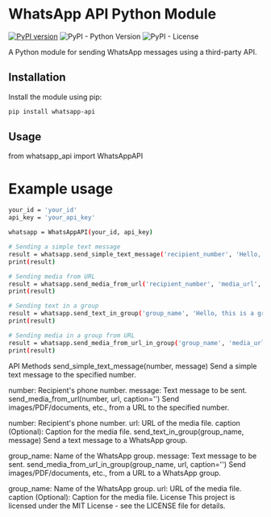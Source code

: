 # WhatsApp API Python Module

[![PyPI version](https://badge.fury.io/py/whatsapp-api.svg)](https://badge.fury.io/py/whatsapp-api)
![PyPI - Python Version](https://img.shields.io/pypi/pyversions/whatsapp-api)
![PyPI - License](https://img.shields.io/pypi/l/whatsapp-api)

A Python module for sending WhatsApp messages using a third-party API.

## Installation

Install the module using pip:

```bash
pip install whatsapp-api

```


## Usage

from whatsapp_api import WhatsAppAPI

# Example usage
```bash
your_id = 'your_id'
api_key = 'your_api_key'

whatsapp = WhatsAppAPI(your_id, api_key)

# Sending a simple text message
result = whatsapp.send_simple_text_message('recipient_number', 'Hello, this is a test message')
print(result)

# Sending media from URL
result = whatsapp.send_media_from_url('recipient_number', 'media_url', 'Optional caption')
print(result)

# Sending text in a group
result = whatsapp.send_text_in_group('group_name', 'Hello, this is a group message')
print(result)

# Sending media in a group from URL
result = whatsapp.send_media_from_url_in_group('group_name', 'media_url', 'Optional caption')
print(result)
```

API Methods
send_simple_text_message(number, message)
Send a simple text message to the specified number.

number: Recipient's phone number.
message: Text message to be sent.
send_media_from_url(number, url, caption='')
Send images/PDF/documents, etc., from a URL to the specified number.

number: Recipient's phone number.
url: URL of the media file.
caption (Optional): Caption for the media file.
send_text_in_group(group_name, message)
Send a text message to a WhatsApp group.

group_name: Name of the WhatsApp group.
message: Text message to be sent.
send_media_from_url_in_group(group_name, url, caption='')
Send images/PDF/documents, etc., from a URL to a WhatsApp group.

group_name: Name of the WhatsApp group.
url: URL of the media file.
caption (Optional): Caption for the media file.
License
This project is licensed under the MIT License - see the LICENSE file for details.